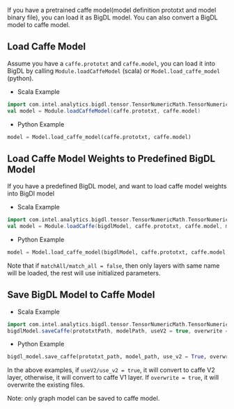 If you have a pretrained caffe model(model definition prototxt and model binary file), you can load it as BigDL model.
You can also convert a BigDL model to caffe model.

## **Load Caffe Model**

Assume you have a ```caffe.prototxt``` and ```caffe.model```,
you can load it into BigDL by calling ```Module.loadCaffeModel``` (scala) or ```Model.load_caffe_model``` (python).

* Scala Example

```scala
import com.intel.analytics.bigdl.tensor.TensorNumericMath.TensorNumeric.NumericFloat
val model = Module.loadCaffeModel(caffe.prototxt, caffe.model)
```

* Python Example
```python
model = Model.load_caffe_model(caffe.prototxt, caffe.model)
```

## **Load Caffe Model Weights to Predefined BigDL Model**
 
If you have a predefined BigDL model, and want to load caffe model weights into BigDl model

* Scala Example
```scala
import com.intel.analytics.bigdl.tensor.TensorNumericMath.TensorNumeric.NumericFloat
val model = Module.loadCaffe(bigdlModel, caffe.prototxt, caffe.model, matchAll = true)
```

* Python Example
```python
model = Model.load_caffe_model(bigdlModel, caffe.prototxt, caffe.model, match_all=True)
```

Note that if ```matchAll/match_all = false```, then only layers with same name will be loaded, the rest will use initialized parameters.

## **Save BigDL Model to Caffe Model**
* Scala Example
```scala
import com.intel.analytics.bigdl.tensor.TensorNumericMath.TensorNumeric.NumericFloat
bigdlModel.saveCaffe(prototxtPath, modelPath, useV2 = true, overwrite = false)
```

* Python Example
```python
bigdl_model.save_caffe(prototxt_path, model_path, use_v2 = True, overwrite = False)
```
In the above examples, if ```useV2/use_v2 = true```, it will convert to caffe V2 layer,
 otherwise, it will convert to caffe V1 layer.
If ```overwrite = true```, it will overwrite the existing files.

Note: only graph model can be saved to caffe model.

